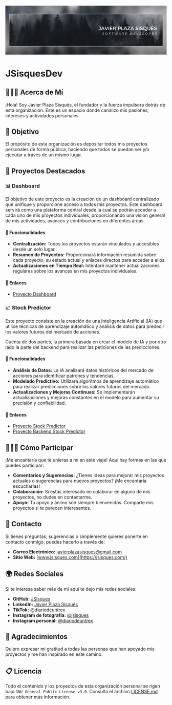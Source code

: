 ![](https://github.com/JSisquesDev/.github/blob/main/assets/img/Banner%20LinkedIn.png)

# JSisquesDev

## 👨🏼‍💻 Acerca de Mí

¡Hola! Soy Javier Plaza Sisqués, el fundador y la fuerza impulsora detrás de esta organización. Este es un espacio donde canalizo mis pasiones, intereses y actividades personales.

## 🎯 Objetivo

El propósito de esta organización es depositar todos mis proyectos personales de forma pública, haciendo que todos se puedan ver y/o ejecutar a través de un mismo lugar.

## 📌 Proyectos Destacados

### 📊 Dashboard

El objetivo de este proyecto es la creación de un dashboard centralizado que unifique y proporcione acceso a todos mis proyectos. Este dashboard servirá como una plataforma central desde la cual se podrán acceder a cada uno de mis proyectos individuales, proporcionando una visión general de mis actividades, avances y contribuciones en diferentes áreas.

#### 🔧 Funcionalidades

- **Centralización:** Todos los proyectos estarán vinculados y accesibles desde un solo lugar.
- **Resumen de Proyectos:** Proporcionará información resumida sobre cada proyecto, su estado actual y enlaces directos para acceder a ellos.
- **Actualizaciones en Tiempo Real:** Intentaré mantener actualizaciones regulares sobre los avances en mis proyectos individuales.

#### 🔗 Enlaces

- [Proyecto Dashboard]()

### 📈 Stock Predictor

Este proyecto consiste en la creación de una Inteligencia Artificial (IA) que utilice técnicas de aprendizaje automático y análisis de datos para predecir los valores futuros del mercado de acciones.

Cuenta de dos partes, la primera basada en crear el modelo de IA y por otro lado la parte del backend para realizar las peticiones de las predicciones.

#### 🔧 Funcionalidades

- **Análisis de Datos:** La IA analizará datos históricos del mercado de acciones para identificar patrones y tendencias.
- **Modelado Predictivo:** Utilizará algoritmos de aprendizaje automático para realizar predicciones sobre los valores futuros del mercado.
- **Actualizaciones y Mejoras Continuas:** Se implementarán actualizaciones y mejoras constantes en el modelo para aumentar su precisión y confiabilidad.

#### 🔗 Enlaces

- [Proyecto Stock Predictor](https://github.com/JSisquesDev/IA-Stock-Predictor)
- [Proyecto Backend Stock Predictor](https://github.com/JSisquesDev/Backend-Stock-Predictor)

## 👷🏼‍♂️ Cómo Participar

¡Me encantaría que te unieras a mí en este viaje! Aquí hay formas en las que puedes participar:

- **Comentarios y Sugerencias:** ¿Tienes ideas para mejorar mis proyectos actuales o sugerencias para nuevos proyectos? ¡Me encantaría escucharlas!
- **Colaboración:** Si estás interesado en colaborar en alguno de mis proyectos, no dudes en contactarme.
- **Apoyo:** Tu apoyo y ánimo son siempre bienvenidos. Comparte mis proyectos si te parecen interesantes.

## 📱 Contacto

Si tienes preguntas, sugerencias o simplemente quieres ponerte en contacto conmigo, puedes hacerlo a través de:

- **Correo Electrónico:** [javierplazasisques@gmail.com](javierplazasisques@gmail.com)
- **Sitio Web:** [www.jsisques.com](https://jsisques.com/)

## 🌍 Redes Sociales

Si te interesa saber más de mi aquí te dejo mis redes sociales:

- **GitHub:** [JSisques](https://github.com/JSisques)
- **LinkedIn:** [Javier Plaza Sisqués](https://www.linkedin.com/in/javier-plaza-sisqu%C3%A9s-b79367172/)
- **TikTok:** [@diariodeuntrex](https://www.tiktok.com/@diariodeuntrex)
- **Instagram de fotografía:** [@jsisques](https://www.instagram.com/jsisques/)
- **Instagram personal:** [@diariodeuntrex](https://www.instagram.com/diariodeuntrex/)

## 🤗 Agradecimientos

Quiero expresar mi gratitud a todas las personas que han apoyado mis proyectos y me han inspirado en este camino.

## 📋 Licencia

Todo el contenido y los proyectos de esta organización personal se rigen bajo `GNU General Public License v3.0`. Consulta el archivo [LICENSE.md](https://github.com/JSisquesDev/.github/blob/main/LICENSE) para obtener más información.
